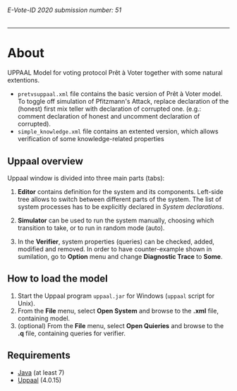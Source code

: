 ###### E-Vote-ID 2020 submission number: 51
--------
# About
UPPAAL Model for voting protocol Pr&ecirc;t &agrave; Voter together with some natural extentions.

* `pretvsuppaal.xml` file contains the basic version of Pr&ecirc;t &agrave; Voter model.
To toggle off simulation of Pfitzmann's Attack, replace declaration of the (honest) first mix teller with declaration of corrupted one.
(e.g.: comment declaration of honest and uncomment declaration of corrupted).
* `simple_knowledge.xml` file contains an extented version, which allows verification of some knowledge-related properties

## Uppaal overview
Uppaal window is divided into three main parts (tabs):
1. **Editor** contains definition for the system and its components. Left-side tree allows to switch between different parts of the system.
The list of system processes has to be explicitly declared in *System declarations*.

2. **Simulator** can be used to run the system manually, choosing which transition to take, or to run in random mode (auto).

3. In the **Verifier**, system properties (queries) can be checked, added, modified and removed.
In order to have counter-example shown in sumilation, go to **Option** menu and change **Diagnostic Trace** to **Some**.


## How to load the model
1. Start the Uppaal program `uppaal.jar` for Windows (`uppaal` script for Unix).
2. From the **File** menu, select **Open System** and browse to the **.xml** file, containing model.
3. (optional) From the **File** menu, select **Open Quieries** and browse to the **.q** file, containing queries for verifier.



## Requirements
* [Java](https://www.oracle.com/java/technologies/) (at least 7)
* [Uppaal](https://www.it.uu.se/research/group/darts/uppaal/download.shtml) (4.0.15)
